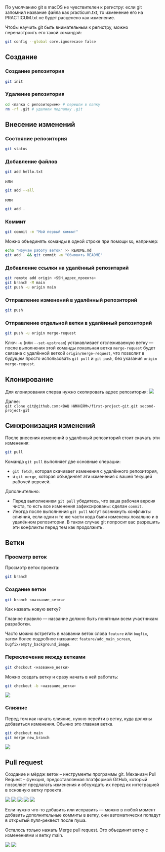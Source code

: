 По умолчанию git в macOS не чувствителен к регистру: если git запомнил название файла как practicum.txt, то изменение его на PRACTICUM.txt не будет расценено как изменение.

Чтобы научить git быть внимательным к регистру, можно перенастроить его такой командой:

```sh
git config --global core.ignorecase false
```

## Создание

### Создание репозитория

```sh
git init
```

### Удаление репозитория

```sh
cd <папка с репозиторием> # перешли в папку
rm -rf .git # удалили подпапку .git
```

## Внесение изменений

### Состояние репозитория

```sh
git status
```

### Добавление файлов

```sh
git add hello.txt
```

или  
```sh
git add --all
```

или  

```sh
git add .
```

### Коммит

```sh
git commit -m "Мой первый коммит"
```

Можно объединять команды в одной строке при помощи `&&`, например:

```sh
echo "Изучаю работу веток" >> README.md
git add . && git commit -m "Обновить README"
```

### Добавление ссылки на удалённый репозитарий

```sh
git remote add origin <SSH_адрес_проекта>
git branch -M main
git push -u origin main
```

### Отправление изменений в удалённый репозиторий

```sh
git push
```

### Отправление отдельной ветки в удалённый репозиторий

```sh
git push -u origin merge-request
```

Ключ `-u` (или `--set-upstream`) устанавливает отслеживаемую ветку — после выполнения этой команды локальная ветка `merge-request` будет связана с удалённой веткой `origin/merge-request`, что позволит в будущем просто использовать `git pull` и `git push`, без указания `origin merge-request`.

## Клонирование

Для клонирования сперва нужно скопировать адрес репозитория:
![](https://pictures.s3.yandex.net/resources/05_01_github_clone_1_1707941769.png)

Далее:  
`git clone git@github.com:<ВАШ НИКНЕЙМ>/first-project-git.git second-project-git`

## Синхронизация изменений

После внесения изменений в удалённый репозиторий стоит скачать эти изменения:  
```sh
git pull
```

Команда `git pull` выполняет две основные операции:  
* `git fetch`, которая скачивает изменения с удалённого репозитория,
* и `git merge`, которая объединяет эти изменения с вашей текущей рабочей версией.

Дополнительно:

* Перед выполнением `git pull` убедитесь, что ваша рабочая версия чиста, то есть все изменения зафиксированы: сделан `commit`.
* Иногда после выполнения `git pull` могут возникнуть конфликты слияния, если одни и те же части кода были изменены локально и в удалённом репозитории. В таком случае git попросит вас разрешить эти конфликты перед тем как продолжить.

## Ветки

### Просмотр веток

Просмотр веток проекта:  
```sh
git branch
```

### Создание ветки

```sh
git branch <название_ветки>
```

Как назвать новую ветку?
  
Главное правило — название должно быть понятным всем участникам разработки.

Часто можно встретить в названии веток слова `feature` или `bugfix`, затем более подробное название: `feature/add_main_screen`, `bugfix/empty_background_image`.

### Переключение между ветками

```sh
git checkout <название_ветки>
```

Можно создать ветку и сразу начать в ней работать:

```sh
git checkout -b <название_ветки>
```
![](https://pictures.s3.yandex.net/resources/6-branch-checkout-new_1707942459.png)

### Слияние

Перед тем как начать слияние, нужно перейти в ветку, куда должны добавиться изменения. Обычно это главная ветка.
```sh
git checkout main
git merge new_branch
```

![](https://pictures.s3.yandex.net/resources/6-branch-merge_1707942502.png)

## Pull request

Создание и мёрдж веток – инструменты программы git. Механизм Pull Request – функция, предоставляемая платформой GitHub, который позволяет предлагать изменения и обсуждать их перед их интеграцией в основную ветку проекта.

![](https://pictures.s3.yandex.net/resources/6-pull-request-tab_1707942665.png)
![](https://pictures.s3.yandex.net/resources/6-pull-request-button_1707942702.png)
![](https://pictures.s3.yandex.net/resources/6-pull-request-select_branch_1707942726.png)
![](https://pictures.s3.yandex.net/resources/6-pull-request-select-branch-continue_1707942758.png)
![](https://pictures.s3.yandex.net/resources/6-pull-request-create-pr_1707942791.png)

Если нужно что-то добавить или исправить — можно в любой момент добавить дополнительные коммиты в ветку, они автоматически попадут в открытый пулл-реквест после пуша.

Осталось только нажать Merge pull request. Это объединит ветку с изменениями и ветку main.

![](https://pictures.s3.yandex.net/resources/6-pull-request-merge_1707942821.png)
![](https://pictures.s3.yandex.net/resources/6-pull-request-merged_1707942848.png)
